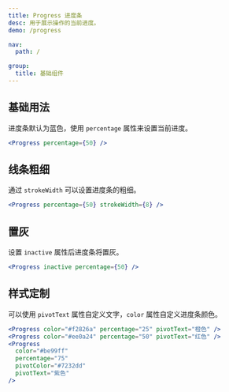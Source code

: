 ```yaml
---
title: Progress 进度条
desc: 用于展示操作的当前进度。
demo: /progress

nav:
  path: /

group:
  title: 基础组件
---
```


## 基础用法

进度条默认为蓝色，使用 `percentage` 属性来设置当前进度。

```jsx
<Progress percentage={50} />
```

## 线条粗细

通过 `strokeWidth` 可以设置进度条的粗细。

```jsx
<Progress percentage={50} strokeWidth={8} />
```

## 置灰

设置 `inactive` 属性后进度条将置灰。

```jsx
<Progress inactive percentage={50} />
```

## 样式定制

可以使用 `pivotText` 属性自定义文字，`color` 属性自定义进度条颜色。

```jsx
<Progress color="#f2826a" percentage="25" pivotText="橙色" />
<Progress color="#ee0a24" percentage="50" pivotText="红色" />
<Progress
  color="#be99ff"
  percentage="75"
  pivotColor="#7232dd"
  pivotText="紫色"
/>
```
